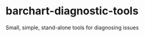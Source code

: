barchart-diagnostic-tools
=========================

Small, simple, stand-alone tools for diagnosing issues
